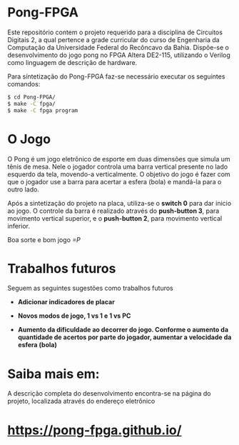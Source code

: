 # Pong-FPGA

Este repositório contem o projeto requerido para a disciplina de Circuitos Digitais 2, a qual pertence a grade curricular do curso de Engenharia da Computação da Universidade Federal do Recôncavo da Bahia. Dispõe-se o desenvolvimento do jogo pong no FPGA Altera DE2-115, utilizando o Verilog como linguagem de descrição de hardware.

Para síntetização do Pong-FPGA faz-se necessário executar os seguintes comandos:
```sh
$ cd Pong-FPGA/
$ make -C fpga/
$ make -C fpga program
```
# O Jogo

O Pong é um jogo eletrônico de esporte em duas dimensões que simula um tênis de mesa. Nele o jogador controla uma barra vertical presente no lado esquerdo da tela, movendo-a verticalmente. O objetivo do jogo é fazer com que o jogador use a barra para acertar a esfera (bola) e mandá-la para o outro lado.

Após a sintetização do projeto na placa, utiliza-se o **switch 0** para dar inicio ao jogo. O controle da barra é realizado através do **push-button 3**, para movimento vertical superior, e o **push-button 2**, para movimento vertical inferior.

Boa sorte e bom jogo *=P*

# Trabalhos futuros

Seguem as seguintes sugestões como trabalhos futuros

- **Adicionar indicadores de placar**

- **Novos modos de jogo, 1 vs 1 e 1 vs PC**

- **Aumento da dificuldade ao decorrer do jogo. Conforme o aumento da quantidade de acertos por parte do jogador, aumentar a velocidade da esfera (bola)**

# Saiba mais em:

A descrição completa do desenvolvimento encontra-se na página do projeto, localizada através do endereço eletrônico

# https://pong-fpga.github.io/
